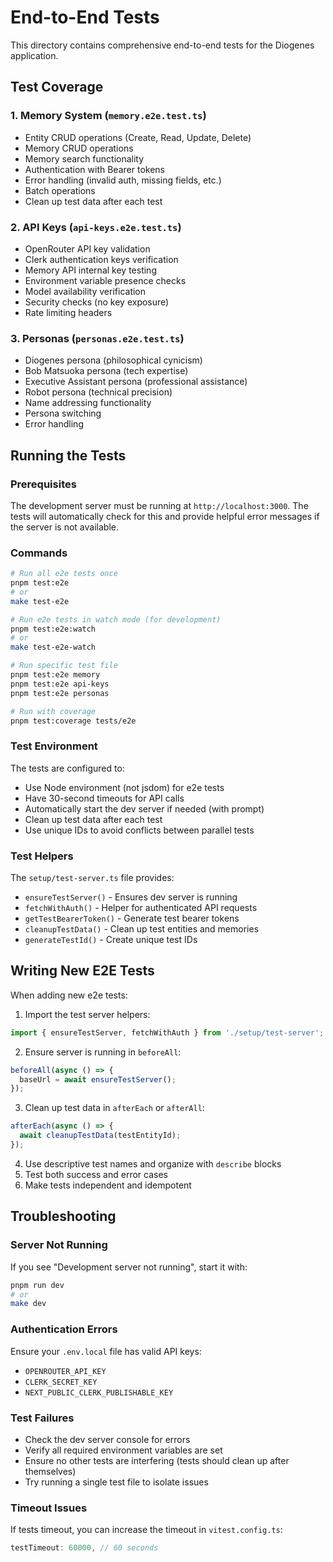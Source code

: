 # End-to-End Tests

This directory contains comprehensive end-to-end tests for the Diogenes application.

## Test Coverage

### 1. Memory System (`memory.e2e.test.ts`)
- Entity CRUD operations (Create, Read, Update, Delete)
- Memory CRUD operations
- Memory search functionality
- Authentication with Bearer tokens
- Error handling (invalid auth, missing fields, etc.)
- Batch operations
- Clean up test data after each test

### 2. API Keys (`api-keys.e2e.test.ts`)
- OpenRouter API key validation
- Clerk authentication keys verification
- Memory API internal key testing
- Environment variable presence checks
- Model availability verification
- Security checks (no key exposure)
- Rate limiting headers

### 3. Personas (`personas.e2e.test.ts`)
- Diogenes persona (philosophical cynicism)
- Bob Matsuoka persona (tech expertise)
- Executive Assistant persona (professional assistance)
- Robot persona (technical precision)
- Name addressing functionality
- Persona switching
- Error handling

## Running the Tests

### Prerequisites
The development server must be running at `http://localhost:3000`. The tests will automatically check for this and provide helpful error messages if the server is not available.

### Commands

```bash
# Run all e2e tests once
pnpm test:e2e
# or
make test-e2e

# Run e2e tests in watch mode (for development)
pnpm test:e2e:watch
# or
make test-e2e-watch

# Run specific test file
pnpm test:e2e memory
pnpm test:e2e api-keys
pnpm test:e2e personas

# Run with coverage
pnpm test:coverage tests/e2e
```

### Test Environment

The tests are configured to:
- Use Node environment (not jsdom) for e2e tests
- Have 30-second timeouts for API calls
- Automatically start the dev server if needed (with prompt)
- Clean up test data after each test
- Use unique IDs to avoid conflicts between parallel tests

### Test Helpers

The `setup/test-server.ts` file provides:
- `ensureTestServer()` - Ensures dev server is running
- `fetchWithAuth()` - Helper for authenticated API requests
- `getTestBearerToken()` - Generate test bearer tokens
- `cleanupTestData()` - Clean up test entities and memories
- `generateTestId()` - Create unique test IDs

## Writing New E2E Tests

When adding new e2e tests:

1. Import the test server helpers:
```typescript
import { ensureTestServer, fetchWithAuth } from './setup/test-server';
```

2. Ensure server is running in `beforeAll`:
```typescript
beforeAll(async () => {
  baseUrl = await ensureTestServer();
});
```

3. Clean up test data in `afterEach` or `afterAll`:
```typescript
afterEach(async () => {
  await cleanupTestData(testEntityId);
});
```

4. Use descriptive test names and organize with `describe` blocks
5. Test both success and error cases
6. Make tests independent and idempotent

## Troubleshooting

### Server Not Running
If you see "Development server not running", start it with:
```bash
pnpm run dev
# or
make dev
```

### Authentication Errors
Ensure your `.env.local` file has valid API keys:
- `OPENROUTER_API_KEY`
- `CLERK_SECRET_KEY`
- `NEXT_PUBLIC_CLERK_PUBLISHABLE_KEY`

### Test Failures
- Check the dev server console for errors
- Verify all required environment variables are set
- Ensure no other tests are interfering (tests should clean up after themselves)
- Try running a single test file to isolate issues

### Timeout Issues
If tests timeout, you can increase the timeout in `vitest.config.ts`:
```typescript
testTimeout: 60000, // 60 seconds
```